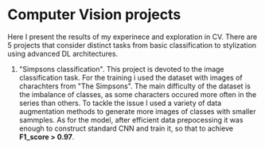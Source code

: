# Computer Vision projects

Here I present the results of my experinece and exploration in CV. There are 5 projects that consider distinct tasks from basic classification to stylization using advanced DL architectures.

1. "Simpsons classification". This project is devoted to the image classification task. For the training i used the dataset with images of charachters from "The Simpsons". The main difficulty of the dataset is the imbalance of classes, as some characters occured more often in the series than others. To tackle the issue I used a variety of data augmentation methods to generate more images of classes with smaller sammples. As for the model, after efficient data prepocessing it was enough to construct standard CNN and train it, so that to achieve **F1_score > 0.97**.
